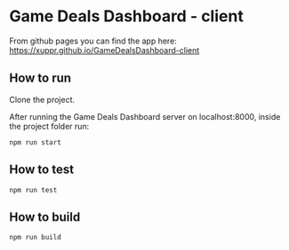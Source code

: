 Game Deals Dashboard - client
=============================

From github pages you can find the app here: https://xuppr.github.io/GameDealsDashboard-client

How to run
------

Clone the project.

After running the Game Deals Dashboard server on localhost:8000, inside the project folder run:

```
npm run start
```

How to test
--------

```
npm run test
```

How to build
--------

```
npm run build
```
